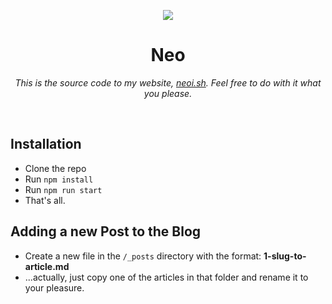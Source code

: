 <p align="center">
  <a href="https://neoi.sh" target="_blank">
    <img src="https://user-images.githubusercontent.com/807318/109376537-6ac33300-78c5-11eb-854f-eaa130114161.png">
  </a>
  <p align="center">
    <h1 align="center">Neo</h1>
    <p align="center">
      <i>This is the source code to my website, <a href="https://neoi.sh">neoi.sh</a>. Feel free to do with it what you please.</i>
    </p>
  </p>
  <p>&nbsp;</p>
</p>

## Installation

- Clone the repo
- Run `npm install`
- Run `npm run start`
- That's all.


## Adding a new Post to the Blog
- Create a new file in the `/_posts` directory with the format: **1-slug-to-article.md**
- ...actually, just copy one of the articles in that folder and rename it to your pleasure.
